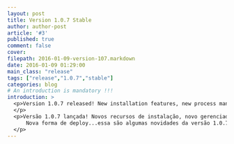 ```yaml
---
layout: post
title: Version 1.0.7 Stable
author: author-post
article: '#3'
published: true
comment: false
cover:
filepath: 2016-01-09-version-107.markdown
date: 2016-01-09 01:29:00
main_class: "release"
tags: ["release","1.0.7","stable"]
categories: blog
# An introduction is mandatory !!!
introduction: >
  <p>Version 1.0.7 released! New installation features, new process manager (Gulp), new way to deploy ... this are some new features of version 1.0.7. Use now!
  </p>
  <p>Versão 1.0.7 lançada! Novos recursos de instalação, novo gerenciador de processo (Gulp),
      Nova forma de deploy...essa são algumas novidades da versão 1.0.7. Use agorá!
  </p>
---
```

